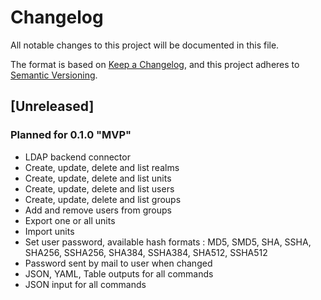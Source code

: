 # Changelog

All notable changes to this project will be documented in this file.

The format is based on [Keep a Changelog](https://keepachangelog.com/en/1.0.0/),
and this project adheres to [Semantic Versioning](https://semver.org/spec/v2.0.0.html).

## [Unreleased]

### Planned for 0.1.0 "MVP"

- LDAP backend connector
- Create, update, delete and list realms
- Create, update, delete and list units
- Create, update, delete and list users
- Create, update, delete and list groups
- Add and remove users from groups
- Export one or all units
- Import units
- Set user password, available hash formats : MD5, SMD5, SHA, SSHA, SHA256, SSHA256, SHA384, SSHA384, SHA512, SSHA512
- Password sent by mail to user when changed
- JSON, YAML, Table outputs for all commands
- JSON input for all commands
